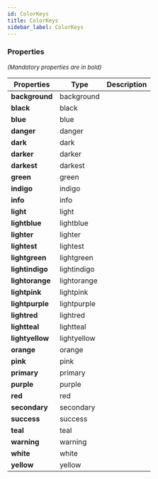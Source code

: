 ```yaml
---
id: ColorKeys
title: ColorKeys
sidebar_label: ColorKeys
---
```




### Properties

<font size="2"><i>(Mandatory properties are in bold)</i></font>

| Properties | Type | Description |
| --------- | ---- | ----------- |
| **background** | background |  |
| **black** | black |  |
| **blue** | blue |  |
| **danger** | danger |  |
| **dark** | dark |  |
| **darker** | darker |  |
| **darkest** | darkest |  |
| **green** | green |  |
| **indigo** | indigo |  |
| **info** | info |  |
| **light** | light |  |
| **lightblue** | lightblue |  |
| **lighter** | lighter |  |
| **lightest** | lightest |  |
| **lightgreen** | lightgreen |  |
| **lightindigo** | lightindigo |  |
| **lightorange** | lightorange |  |
| **lightpink** | lightpink |  |
| **lightpurple** | lightpurple |  |
| **lightred** | lightred |  |
| **lightteal** | lightteal |  |
| **lightyellow** | lightyellow |  |
| **orange** | orange |  |
| **pink** | pink |  |
| **primary** | primary |  |
| **purple** | purple |  |
| **red** | red |  |
| **secondary** | secondary |  |
| **success** | success |  |
| **teal** | teal |  |
| **warning** | warning |  |
| **white** | white |  |
| **yellow** | yellow |  |
